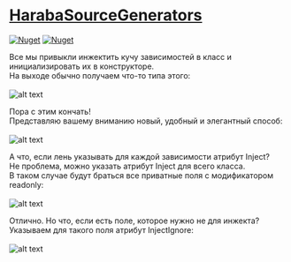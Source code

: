 # <a href="https://habr.com/ru/post/549394/">HarabaSourceGenerators</a>
[![Nuget](https://img.shields.io/nuget/v/HarabaSourceGenerators.Generators)](https://www.nuget.org/packages/HarabaSourceGenerators.Generators/)
[![Nuget](https://img.shields.io/nuget/dt/HarabaSourceGenerators.Generators?color=green)](https://www.nuget.org/packages/HarabaSourceGenerators.Generators/)

Все мы привыкли инжектить кучу зависимостей в класс и инициализировать их в конструкторе.<br>
На выходе обычно получаем что-то типа этого:<br><br>
![alt text](https://image.prntscr.com/image/fQu_o7pGRd2iVGxsoldzZw.png)

Пора с этим кончать!<br>
Представляю вашему вниманию новый, удобный и элегантный способ:<br><br>
![alt text](https://image.prntscr.com/image/pKnVAJnYSLqlGTy5ZgfmYw.png)

А что, если лень указывать для каждой зависимости атрибут Inject?<br>
Не проблема, можно указать атрибут Inject для всего класса.<br> В таком случае будут браться все приватные поля с модификатором readonly:<br><br>
![alt text](https://image.prntscr.com/image/WH_VuE70SxGT-xqSvu_vhg.png)

Отлично. Но что, если есть поле, которое нужно не для инжекта?<br>
Указываем для такого поля атрибут InjectIgnore:<br><br>
![alt text](https://image.prntscr.com/image/I1eSHDglSJewrUg7xlrjYw.png)

